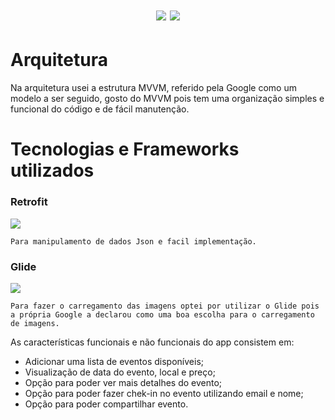 <h1 align="center">
 
  <img src="https://img.shields.io/badge/kotlin-1.5.20-orange?link=https://kotlinlang.org/&link=http://right" />
  <img src="https://img.shields.io/badge/sdk-19-green" />
</h1>

# Arquitetura
Na arquitetura usei a estrutura MVVM, referido pela Google como um modelo a ser seguido, gosto do MVVM pois tem uma organização simples e funcional do código e de fácil manutenção.

# Tecnologias e Frameworks utilizados
<span>
  <h3>Retrofit</h3> 
  <img src="https://img.shields.io/badge/Retrofit-2.9.0-brightgreen" /> <br/>
  
	Para manipulamento de dados Json e facil implementação.  

  <h3>Glide</h3> 
  <img src="https://img.shields.io/badge/Glide-4.12.0-9cf" /> <br/>
  
    Para fazer o carregamento das imagens optei por utilizar o Glide pois a própria Google a declarou como uma boa escolha para o carregamento de imagens.  
</span>

As características funcionais e não funcionais do app consistem em:

- Adicionar uma lista de eventos disponíveis;
- Visualização de data do evento, local e preço;
- Opção para poder ver mais detalhes do evento;
- Opção para poder fazer chek-in no evento utilizando email e nome;
- Opção para poder compartilhar evento.
